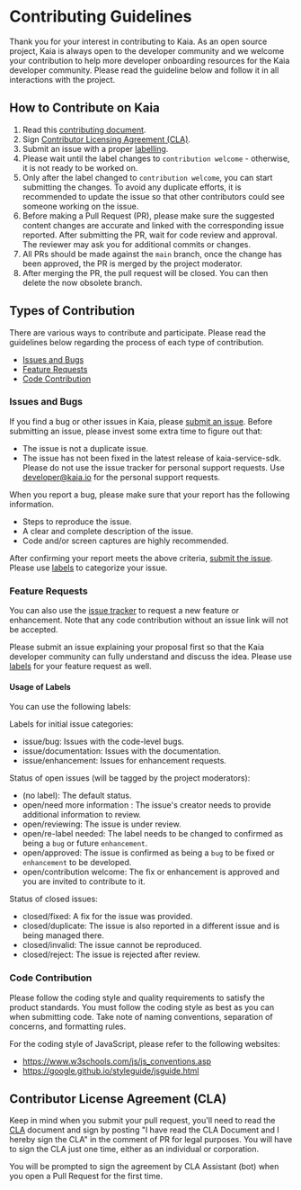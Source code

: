 # Contributing Guidelines

Thank you for your interest in contributing to Kaia. As an open source project, Kaia is always open to the developer community and we welcome your contribution to help more developer onboarding resources for the Kaia developer community. Please read the guideline below and follow it in all interactions with the project.

## How to Contribute on Kaia 

1. Read this [contributing document](./CONTRIBUTING.md).
2. Sign [Contributor Licensing Agreement (CLA)](#contributor-license-agreement-cla).
3. Submit an issue with a proper [labelling](#usage-of-labels).
4. Please wait until the label changes to `contribution welcome` - otherwise, it is not ready to be worked on.
5. Only after the label changed to `contribution welcome`, you can start submitting the changes. To avoid any duplicate efforts, it is recommended to update the issue so that other contributors could see someone working on the issue.
6. Before making a Pull Request (PR), please make sure the suggested content changes are accurate and linked with the corresponding issue reported. After submitting the PR, wait for code review and approval. The reviewer may ask you for additional commits or changes.
7. All PRs should be made against the `main` branch, once the change has been approved, the PR is merged by the project moderator.
8. After merging the PR, the pull request will be closed. You can then delete the now obsolete branch.

## Types of Contribution
There are various ways to contribute and participate. Please read the guidelines below regarding the process of each type of contribution.

-   [Issues and Bugs](#issues-and-bugs)
-   [Feature Requests](#feature-requests)
-   [Code Contribution](#code-contribution)

### Issues and Bugs

If you find a bug or other issues in Kaia, please [submit an issue](https://github.com/kaiachain/kaia-service-sdk/issues). Before submitting an issue, please invest some extra time to figure out that:

- The issue is not a duplicate issue.
- The issue has not been fixed in the latest release of kaia-service-sdk.
Please do not use the issue tracker for personal support requests. Use developer@kaia.io for the personal support requests.

When you report a bug, please make sure that your report has the following information.
- Steps to reproduce the issue.
- A clear and complete description of the issue.
- Code and/or screen captures are highly recommended.

After confirming your report meets the above criteria, [submit the issue](https://github.com/kaiachain/kaia-service-sdk/issues). Please use [labels](#usage-of-labels) to categorize your issue.

### Feature Requests

You can also use the [issue tracker](https://github.com/kaiachain/kaia-service-sdk/issues) to request a new feature or enhancement. Note that any code contribution without an issue link will not be accepted. 

Please submit an issue explaining your proposal first so that the Kaia developer community can fully understand and discuss the idea. Please use [labels](#usage-of-labels) for your feature request as well.

#### Usage of Labels

You can use the following labels:

Labels for initial issue categories:

- issue/bug: Issues with the code-level bugs.
- issue/documentation: Issues with the documentation.
- issue/enhancement: Issues for enhancement requests.

Status of open issues (will be tagged by the project moderators):

- (no label): The default status.
- open/need more information : The issue's creator needs to provide additional information to review.
- open/reviewing: The issue is under review.
- open/re-label needed: The label needs to be changed to confirmed as being a `bug` or future `enhancement`.
- open/approved: The issue is confirmed as being a `bug` to be fixed or `enhancement` to be developed.
- open/contribution welcome: The fix or enhancement is approved and you are invited to contribute to it.

Status of closed issues:

- closed/fixed: A fix for the issue was provided.
- closed/duplicate: The issue is also reported in a different issue and is being managed there.
- closed/invalid: The issue cannot be reproduced.
- closed/reject: The issue is rejected after review.

### Code Contribution 

Please follow the coding style and quality requirements to satisfy the product standards. You must follow the coding style as best as you can when submitting code. Take note of naming conventions, separation of concerns, and formatting rules.

For the coding style of JavaScript, please refer to the following websites:
- https://www.w3schools.com/js/js_conventions.asp
- https://google.github.io/styleguide/jsguide.html


## Contributor License Agreement (CLA)

Keep in mind when you submit your pull request, you'll need to read the [CLA](https://gist.github.com/e78f99e1c527225637e269cff1bc7e49) document and sign by posting "I have read the CLA Document and I hereby sign the CLA" in the comment of PR for legal purposes. You will have to sign the CLA just one time, either as an individual or corporation.

You will be prompted to sign the agreement by CLA Assistant (bot) when you open a Pull Request for the first time.